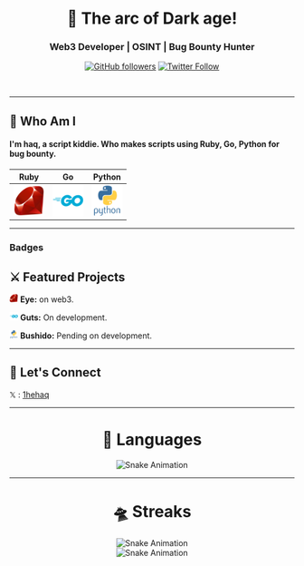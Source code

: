 <!-- Welcome Section -->
<div align="center">
  <h1> 🐺 The arc of Dark age! </h1>
  <h3>Web3 Developer | OSINT | Bug Bounty Hunter</h3>
  
  [![GitHub followers](https://img.shields.io/github/followers/yourusername?label=Follow&style=social)](https://github.com/1hehaq)
  [![Twitter Follow](https://img.shields.io/twitter/follow/yourtwitterusername?label=Follow&style=social)](https://twitter.com/1hehaq)
</div>

<div id="header" align="center">
  <img src="https://komarev.com/ghpvc/?username=sammorozov&style=for-the-badge&color=orange" alt=""/>
</div>

---


<!-- Introduction Section -->
## 🥷 Who Am I


#### I'm haq, a script kiddie. Who makes scripts using Ruby, Go, Python for bug bounty.


| Ruby | Go | Python |
|----------|----------|----------|
|  <img src="https://github.com/devicons/devicon/blob/master/icons/ruby/ruby-original.svg" title="Ruby"  alt="Ruby" width="55" height="55"/>|  <img src="https://github.com/devicons/devicon/blob/master/icons/go/go-original-wordmark.svg" title="Go"  alt="Go" width="55" height="55"/>|  <img src="https://github.com/devicons/devicon/blob/master/icons/python/python-original-wordmark.svg" title="python" alt="python" width="55" height="55"/>|


---

 ### Badges
<div data-iframe-width="150" data-iframe-height="270" data-share-badge-id="9f6a3d44-80e0-4f5e-b3e0-3529f8eb79a9" data-share-badge-host="https://www.credly.com"></div><script type="text/javascript" async src="//cdn.credly.com/assets/utilities/embed.js"></script>



## ⚔️ Featured Projects

<img src="https://github.com/devicons/devicon/blob/master/icons/ruby/ruby-original.svg" title="Ruby"  alt="Ruby" width="15" height="15"/> **Eye:** on web3.




<img src="https://github.com/devicons/devicon/blob/master/icons/go/go-original-wordmark.svg" title="Go"  alt="Go" width="15" height="15"/> **Guts:** On development.




<img src="https://github.com/devicons/devicon/blob/master/icons/python/python-original-wordmark.svg" title="python" alt="python" width="15" height="15"/> **Bushido:** Pending on development.





---



<h2>🔗 Let's Connect</h2>

𝕏 : [1hehaq](https://x.com/1hehaq)




---



<div align="center">
  <h1>
👾 Languages
  </h1>
</div>

<div align="center">
  <img src="https://camo.githubusercontent.com/2fedf1b9852a72d6ba156c53b14cfb41ea7f4d21f34e9a8f947386c5dda32035/68747470733a2f2f6769746875622d726561646d652d73746174732e76657263656c2e6170702f6170692f746f702d6c616e67732f3f757365726e616d653d73616d6d6f726f7a6f762673697a655f7765696768743d302e313526636f756e745f7765696768743d302e35266c61796f75743d636f6d70616374267468656d653d766973696f6e2d667269656e646c792d6461726b" alt="Snake Animation">
</div>




---




<div align="center">
  <h1>
  🛸 Streaks
  </h1>
</div>


<div align="center">
  <img src="https://camo.githubusercontent.com/3cf05209c211cd71526861c582c00b99c6fd3db6e94a5d639c8d69482e18f527/68747470733a2f2f73747265616b2d73746174732e64656d6f6c61622e636f6d3f757365723d73616d6d6f726f7a6f76267468656d653d68696768636f6e747261737426686964655f626f726465723d7472756526626f726465725f7261646975733d3526636172645f77696474683d383030" alt="Snake Animation">
</div>


<div align="center">
  <img src="https://github.com/sammorozov/sammorozov/blob/main/assets/github-snake.svg" alt="Snake Animation">
</div>

